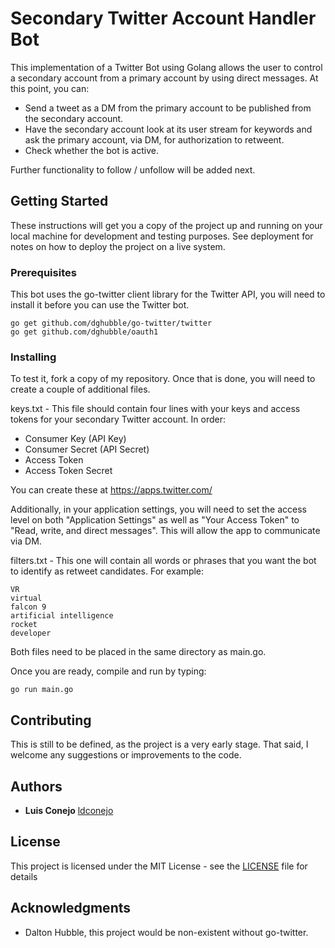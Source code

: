 # Secondary Twitter Account Handler Bot

This implementation of a Twitter Bot using Golang allows the user to control a secondary account from a primary account by using direct messages. At this point, you can:

* Send a tweet as a DM from the primary account to be published from the secondary account.
* Have the secondary account look at its user stream for keywords and ask the primary account, via DM, for authorization to retweent.
* Check whether the bot is active.

Further functionality to follow / unfollow will be added next.

## Getting Started

These instructions will get you a copy of the project up and running on your local machine for development and testing purposes. See deployment for notes on how to deploy the project on a live system.

### Prerequisites

This bot uses the go-twitter client library for the Twitter API, you will need to install it before you can use the Twitter bot.

```
go get github.com/dghubble/go-twitter/twitter
go get github.com/dghubble/oauth1
```
### Installing

To test it, fork a copy of my repository. Once that is done, you will need to create a couple of additional files.

keys.txt - This file should contain four lines with your keys and access tokens for your secondary Twitter account. In order:

* Consumer Key (API Key)
* Consumer Secret (API Secret)
* Access Token
* Access Token Secret

You can create these at https://apps.twitter.com/

Additionally, in your application settings, you will need to set the access level on both "Application Settings" as well as "Your Access Token" to "Read, write, and direct messages". This will allow the app to communicate via DM.

filters.txt - This one will contain all words or phrases that you want the bot to identify as retweet candidates. For example:

```
VR
virtual
falcon 9
artificial intelligence
rocket
developer
```
Both files need to be placed in the same directory as main.go.

Once you are ready, compile and run by typing:

```
go run main.go
```

## Contributing

This is still to be defined, as the project is a very early stage. That said, I welcome any suggestions or improvements to the code.

## Authors

* **Luis Conejo** [ldconejo](https://github.com/ldconejo)

## License

This project is licensed under the MIT License - see the [LICENSE](LICENSE) file for details

## Acknowledgments

* Dalton Hubble, this project would be non-existent without go-twitter.
